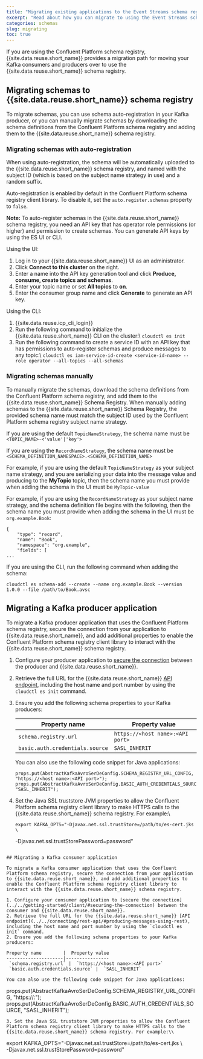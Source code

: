 ```yaml
---
title: "Migrating existing applications to the Event Streams schema registry"
excerpt: "Read about how you can migrate to using the Event Streams schema registry."
categories: schemas
slug: migrating
toc: true
---
```


If you are using the Confluent Platform schema registry, {{site.data.reuse.short_name}} provides a migration path for moving your Kafka consumers and producers over to use the {{site.data.reuse.short_name}} schema registry.

## Migrating schemas to {{site.data.reuse.short_name}} schema registry

To migrate schemas, you can use schema auto-registration in your Kafka producer, or you can manually migrate schemas by downloading the schema definitions from the Confluent Platform schema registry and adding them to the {{site.data.reuse.short_name}} schema registry. 

### Migrating schemas with auto-registration

When using auto-registration, the schema will be automatically uploaded to the {{site.data.reuse.short_name}} schema registry, and named with the subject ID (which is based on the subject name strategy in use) and a random suffix. 

Auto-registration is enabled by default in the Confluent Platform schema registry client library. To disable it, set the `auto.register.schemas` property to `false`.

**Note:** To auto-register schemas in the {{site.data.reuse.short_name}} schema registry, you need an API key that has operator role permissions (or higher) and permission to create schemas. You can generate API keys by using the ES UI or CLI.

Using the UI:
1. Log in to your {{site.data.reuse.short_name}} UI as an administrator.
2. Click **Connect to this cluster** on the right.
3. Enter a name into the API key generation tool and click **Produce, consume, create topics and schemas**.
4. Enter your topic name or set **All topics** to **on**.
5. Enter the consumer group name and click **Generate** to generate an API key.

Using the CLI:
1. {{site.data.reuse.icp_cli_login}}
2. Run the following command to initialize the {{site.data.reuse.short_name}} CLI on the cluster:\\
   `cloudctl es init`
3. Run the following command to create a service ID with an API key that has permissions to auto-register schemas and produce messages to any topic:\\
   `cloudctl es iam-service-id-create <service-id-name> --role operator --all-topics --all-schemas`


### Migrating schemas manually

To manually migrate the schemas, download the schema definitions from the Confluent Platform schema registry, and add them to the {{site.data.reuse.short_name}} Schema Registry. When manually adding schemas to the {{site.data.reuse.short_name}} Schema Registry, the provided schema name must match the subject ID used by the Confluent Platform schema registry subject name strategy.

If you are using the default `TopicNameStrategy`, the schema name must be `<TOPIC_NAME>-<'value'|'key'>`

If you are using the `RecordNameStrategy`, the schema name must be `<SCHEMA_DEFINITION_NAMESPACE>.<SCHEMA_DEFINITION_NAME>`

For example, if you are using the default `TopicNameStrategy` as your subject name strategy, and you are serializing your data into the message value and producing to the **MyTopic** topic, then the schema name you must provide when adding the schema in the UI must be `MyTopic-value`

For example, if you are using the `RecordNameStrategy` as your subject name strategy, and the schema definition file begins with the following, then the schema name you must provide when adding the schema in the UI must be `org.example.Book`:

```
{
    "type": "record",
    "name": "Book",
    "namespace": "org.example",
    "fields": [
...
```

If you are using the CLI, run the following command when adding the schema:

`cloudctl es schema-add --create --name org.example.Book --version 1.0.0 --file /path/to/Book.avsc`


## Migrating a Kafka producer application

To migrate a Kafka producer application that uses the Confluent Platform schema registry, secure the connection from your application to {{site.data.reuse.short_name}}, and add additional properties to enable the Confluent Platform schema registry client library to interact with the {{site.data.reuse.short_name}} schema registry.

1. Configure your producer application to [secure the connection](../../getting-started/client/#securing-the-connection) between the producer and {{site.data.reuse.short_name}}.
2. Retrieve the full URL for the {{site.data.reuse.short_name}} [API endpoint](../../connecting/rest-api/#producing-messages-using-rest), including the host name and port number by using the `cloudctl es init` command.
2. Ensure you add the following schema properties to your Kafka producers:

   Property name        |  Property value
   ---------------------|----------------
    `schema.registry.url` |  `https://<host name>:<API port>`
    `basic.auth.credentials.source` |  `SASL_INHERIT`

   You can also use the following code snippet for Java applications:
   ```
   props.put(AbstractKafkaAvroSerDeConfig.SCHEMA_REGISTRY_URL_CONFIG, "https://<host name>:<API port>");
   props.put(AbstractKafkaAvroSerDeConfig.BASIC_AUTH_CREDENTIALS_SOURCE, "SASL_INHERIT");
   ```
3. Set the Java SSL truststore JVM properties to allow the Confluent Platform schema registry client library to make HTTPS calls to the {{site.data.reuse.short_name}} schema registry. For example:\\
   ```
   export KAFKA_OPTS="-Djavax.net.ssl.trustStore=/path/to/es-cert.jks \ 
      -Djavax.net.ssl.trustStorePassword=password"
   ```

## Migrating a Kafka consumer application

To migrate a Kafka consumer application that uses the Confluent Platform schema registry, secure the connection from your application to {{site.data.reuse.short_name}}, and add additional properties to enable the Confluent Platform schema registry client library to interact with the {{site.data.reuse.short_name}} schema registry.

1. Configure your consumer application to [secure the connection](../../getting-started/client/#securing-the-connection) between the consumer and {{site.data.reuse.short_name}}.
2. Retrieve the full URL for the {{site.data.reuse.short_name}} [API endpoint](../../connecting/rest-api/#producing-messages-using-rest), including the host name and port number by using the `cloudctl es init` command.
2. Ensure you add the following schema properties to your Kafka producers:

   Property name        |  Property value
   ---------------------|----------------
    `schema.registry.url` |  `https://<host name>:<API port>`
    `basic.auth.credentials.source` |  `SASL_INHERIT`

   You can also use the following code snippet for Java applications:
   ```
   props.put(AbstractKafkaAvroSerDeConfig.SCHEMA_REGISTRY_URL_CONFIG, "https://<host name>:<API port>");
   props.put(AbstractKafkaAvroSerDeConfig.BASIC_AUTH_CREDENTIALS_SOURCE, "SASL_INHERIT");
   ```
3. Set the Java SSL truststore JVM properties to allow the Confluent Platform schema registry client library to make HTTPS calls to the {{site.data.reuse.short_name}} schema registry. For example:\\
   ```
   export KAFKA_OPTS="-Djavax.net.ssl.trustStore=/path/to/es-cert.jks \ 
       -Djavax.net.ssl.trustStorePassword=password"
   ```
